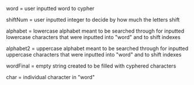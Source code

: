 word = user inputted word to cypher

shiftNum = user inputted integer to decide by how much the letters shift

alphabet = lowercase alphabet meant to be searched through for inputted lowercase characters that were inputted into "word" and to shift indexes

alphabet2 = uppercase alphabet meant to be searched through for inputted uppercase characters that were inputted into "word" and to shift indexes

wordFinal = empty string created to be filled with cyphered characters

char = individual character in "word"
